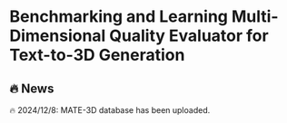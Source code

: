 # Benchmarking and Learning Multi-Dimensional Quality Evaluator for Text-to-3D Generation
## 🔥 News
🔥 2024/12/8:  MATE-3D database has been uploaded.
